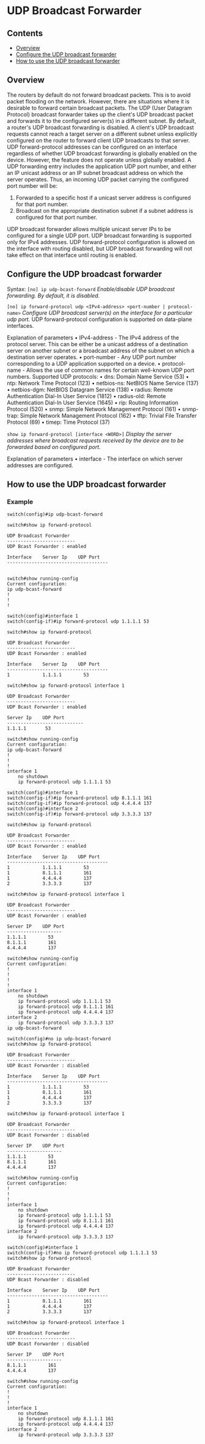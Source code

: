 # UDP Broadcast Forwarder

## Contents
   - [Overview](#overview)
   - [Configure the UDP broadcast forwarder](#configure-the-udp-broadcast-forwarder)
   - [How to use the UDP broadcast forwarder](#how-to-use-the-udp-broadcast-forwarder)

## Overview
The routers by default do not forward broadcast packets. This is to avoid packet flooding on the network. However, there are situations where it is desirable to forward certain broadcast packets.
The UDP (User Datagram Protocol) broadcast forwarder takes up the client's UDP broadcast packet and forwards it to the configured server(s) in a different subnet. By default, a router's UDP broadcast forwarding is disabled. A client's UDP broadcast requests cannot reach a target server on a different subnet unless explicitly configured on the router to forward client UDP broadcasts to that server.
UDP forward-protocol addresses can be configured on an interface regardless of whether UDP broadcast forwarding is globally enabled on the device. However, the feature does not operate unless globally enabled.
A UDP forwarding entry includes the application UDP port number, and either an IP unicast address or an IP subnet broadcast address on which the server operates. Thus, an incoming UDP packet carrying the configured port number will be:
1. Forwarded to a specific host if a unicast server address is configured for that port number.
2. Broadcast on the appropriate destination subnet if a subnet address is configured for that port number.

UDP broadcast forwarder allows multiple unicast server IPs to be configured for a single UDP port.
UDP broadcast forwarding is supported only for IPv4 addresses. UDP forward-protocol configuration is allowed on the interface with routing disabled, but UDP broadcast forwarding will not take effect on that interface until routing is enabled.

## Configure the UDP broadcast forwarder
Syntax:
`[no] ip udp-bcast-forward`
*Enable/disable UDP broadcast forwarding. By default, it is disabled.*

`[no] ip forward-protocol udp <IPv4-address> <port-number | protocol-name>`
*Configure UDP broadcast server(s) on the interface for a particular udp port.*
UDP forward-protocol configuration is supported on data-plane interfaces.

Explanation of parameters
• IPv4-address - The IPv4 address of the protocol server. This can be either be a unicast address of a destination server on another subnet or a broadcast address of the subnet on which a destination server operates.
• port-number - Any UDP port number corresponding to a UDP application supported on a device.
• protocol-name - Allows the use of common names for certain well-known UDP port numbers.
Supported UDP protocols:
• dns: Domain Name Service (53)
• ntp: Network Time Protocol (123)
• netbios-ns: NetBIOS Name Service (137)
• netbios-dgm: NetBIOS Datagram Service (138)
• radius: Remote Authentication Dial-In User Service (1812)
• radius-old: Remote Authentication Dial-In User Service (1645)
• rip: Routing Information Protocol (520)
• snmp: Simple Network Management Protocol (161)
• snmp-trap: Simple Network Management Protocol (162)
• tftp: Trivial File Transfer Protocol (69)
• timep: Time Protocol (37)

`show ip forward-protocol [interface <WORD>]`
*Display the server addresses where broadcast requests received by the device are to be forwarded based on configured port.*

Explanation of parameters
•   interface <WORD> - The interface on which server addresses are configured.

## How to use the UDP broadcast forwarder

### Example

```
switch(config)#ip udp-bcast-forward

switch#show ip forward-protocol

UDP Broadcast Forwarder
-------------------------
UDP Bcast Forwarder : enabled

Interface    Server Ip    UDP Port
-------------------------------------


switch#show running-config
Current configuration:
ip udp-bcast-forward
!
!
!

switch(config)#interface 1
switch(config-if)#ip forward-protocol udp 1.1.1.1 53

switch#show ip forward-protocol

UDP Broadcast Forwarder
-------------------------
UDP Bcast Forwarder : enabled

Interface    Server Ip    UDP Port
-------------------------------------
1            1.1.1.1        53

switch#show ip forward-protocol interface 1

UDP Broadcast Forwarder
-------------------------
UDP Bcast Forwarder : enabled

Server Ip    UDP Port
----------------------------
1.1.1.1       53

switch#show running-config
Current configuration:
ip udp-bcast-forward
!
!
!
interface 1
    no shutdown
    ip forward-protocol udp 1.1.1.1 53

switch(config)#interface 1
switch(config-if)#ip forward-protocol udp 8.1.1.1 161
switch(config-if)#ip forward-protocol udp 4.4.4.4 137
switch(config)#interface 2
switch(config-if)#ip forward-protocol udp 3.3.3.3 137

switch#show ip forward-protocol

UDP Broadcast Forwarder
-------------------------
UDP Bcast Forwarder : enabled

Interface    Server Ip    UDP Port
-------------------------------------
1            1.1.1.1        53
1            8.1.1.1        161
1            4.4.4.4        137
2            3.3.3.3        137

switch#show ip forward-protocol interface 1

UDP Broadcast Forwarder
-------------------------
UDP Bcast Forwarder : enabled

Server IP    UDP Port
--------------------
1.1.1.1        53
8.1.1.1        161
4.4.4.4        137

switch#show running-config
Current configuration:
!
!
!
!
interface 1
	no shutdown
    ip forward-protocol udp 1.1.1.1 53
    ip forward-protocol udp 8.1.1.1 161
    ip forward-protocol udp 4.4.4.4 137
interface 2
    ip forward-protocol udp 3.3.3.3 137
ip udp-bcast-forward

switch(config)#no ip udp-bcast-forward
switch#show ip forward-protocol

UDP Broadcast Forwarder
-------------------------
UDP Bcast Forwarder : disabled

Interface    Server Ip    UDP Port
-------------------------------------
1            1.1.1.1        53
1            8.1.1.1        161
1            4.4.4.4        137
2            3.3.3.3        137

switch#show ip forward-protocol interface 1

UDP Broadcast Forwarder
-------------------------
UDP Bcast Forwarder : disabled

Server IP    UDP Port
--------------------
1.1.1.1        53
8.1.1.1        161
4.4.4.4        137

switch#show running-config
Current configuration:
!
!
!
interface 1
	no shutdown
    ip forward-protocol udp 1.1.1.1 53
    ip forward-protocol udp 8.1.1.1 161
    ip forward-protocol udp 4.4.4.4 137
interface 2
    ip forward-protocol udp 3.3.3.3 137

switch(config)#interface 1
switch(config-if)#no ip forward-protocol udp 1.1.1.1 53
switch#show ip forward-protocol

UDP Broadcast Forwarder
-------------------------
UDP Bcast Forwarder : disabled

Interface    Server Ip    UDP Port
-------------------------------------
1            8.1.1.1        161
1            4.4.4.4        137
2            3.3.3.3        137

switch#show ip forward-protocol interface 1

UDP Broadcast Forwarder
-------------------------
UDP Bcast Forwarder : disabled

Server IP    UDP Port
--------------------
8.1.1.1        161
4.4.4.4        137

switch#show running-config
Current configuration:
!
!
!
interface 1
	no shutdown
    ip forward-protocol udp 8.1.1.1 161
    ip forward-protocol udp 4.4.4.4 137
interface 2
    ip forward-protocol udp 3.3.3.3 137
```
